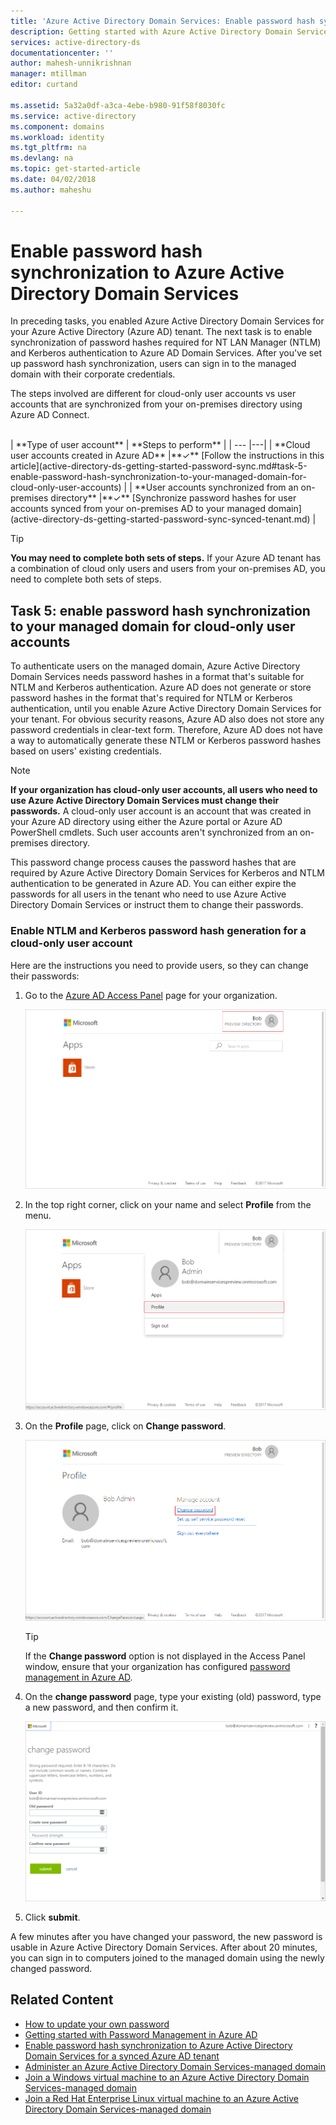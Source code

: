 ```yaml
---
title: 'Azure Active Directory Domain Services: Enable password hash synchronization | Microsoft Docs'
description: Getting started with Azure Active Directory Domain Services
services: active-directory-ds
documentationcenter: ''
author: mahesh-unnikrishnan
manager: mtillman
editor: curtand

ms.assetid: 5a32a0df-a3ca-4ebe-b980-91f58f8030fc
ms.service: active-directory
ms.component: domains
ms.workload: identity
ms.tgt_pltfrm: na
ms.devlang: na
ms.topic: get-started-article
ms.date: 04/02/2018
ms.author: maheshu

---
```

# Enable password hash synchronization to Azure Active Directory Domain Services
In preceding tasks, you enabled Azure Active Directory Domain Services for your Azure Active Directory (Azure AD) tenant. The next task is to enable synchronization of password hashes required for NT LAN Manager (NTLM) and Kerberos authentication to Azure AD Domain Services. After you've set up password hash synchronization, users can sign in to the managed domain with their corporate credentials.

The steps involved are different for cloud-only user accounts vs user accounts that are synchronized from your on-premises directory using Azure AD Connect. 

<br>
| **Type of user account** | **Steps to perform** |
| --- |---|
| **Cloud user accounts created in Azure AD** |**&#x2713;** [Follow the instructions in this article](active-directory-ds-getting-started-password-sync.md#task-5-enable-password-hash-synchronization-to-your-managed-domain-for-cloud-only-user-accounts) |
| **User accounts synchronized from an on-premises directory** |**&#x2713;** [Synchronize password hashes for user accounts synced from your on-premises AD to your managed domain](active-directory-ds-getting-started-password-sync-synced-tenant.md) | 

<br>

> [!TIP]
> **You may need to complete both sets of steps.**
> If your Azure AD tenant has a combination of cloud only users and users from your on-premises AD, you need to complete both sets of steps.
>

## Task 5: enable password hash synchronization to your managed domain for cloud-only user accounts
To authenticate users on the managed domain, Azure Active Directory Domain Services needs password hashes in a format that's suitable for NTLM and Kerberos authentication. Azure AD does not generate or store password hashes in the format that's required for NTLM or Kerberos authentication, until you enable Azure Active Directory Domain Services for your tenant. For obvious security reasons, Azure AD also does not store any password credentials in clear-text form. Therefore, Azure AD does not have a way to automatically generate these NTLM or Kerberos password hashes based on users' existing credentials.

> [!NOTE]
> **If your organization has cloud-only user accounts, all users who need to use Azure Active Directory Domain Services must change their passwords.** A cloud-only user account is an account that was created in your Azure AD directory using either the Azure portal or Azure AD PowerShell cmdlets. Such user accounts aren't synchronized from an on-premises directory.
>
>

This password change process causes the password hashes that are required by Azure Active Directory Domain Services for Kerberos and NTLM authentication to be generated in Azure AD. You can either expire the passwords for all users in the tenant who need to use Azure Active Directory Domain Services or instruct them to change their passwords.

### Enable NTLM and Kerberos password hash generation for a cloud-only user account
Here are the instructions you need to provide users, so they can change their passwords:

1. Go to the [Azure AD Access Panel](http://myapps.microsoft.com) page for your organization.

    ![Launch the Azure AD access panel](./media/active-directory-domain-services-getting-started/access-panel.png)

2. In the top right corner, click on your name and select **Profile** from the menu.

    ![Select profile](./media/active-directory-domain-services-getting-started/select-profile.png)

3. On the **Profile** page, click on **Change password**.

    ![Click on "Change password"](./media/active-directory-domain-services-getting-started/user-change-password.png)

   > [!TIP]
   > If the **Change password** option is not displayed in the Access Panel window, ensure that your organization has configured [password management in Azure AD](../active-directory/authentication/quickstart-sspr.md).
   >
   >
4. On the **change password** page, type your existing (old) password, type a new password, and then confirm it.

    ![User changes password](./media/active-directory-domain-services-getting-started/user-change-password2.png)

5. Click **submit**.

A few minutes after you have changed your password, the new password is usable in Azure Active Directory Domain Services. After about 20 minutes, you can sign in to computers joined to the managed domain using the newly changed password.

## Related Content
* [How to update your own password](../active-directory/active-directory-passwords-update-your-own-password.md)
* [Getting started with Password Management in Azure AD](../active-directory/authentication/quickstart-sspr.md)
* [Enable password hash synchronization to Azure Active Directory Domain Services for a synced Azure AD tenant](active-directory-ds-getting-started-password-sync-synced-tenant.md)
* [Administer an Azure Active Directory Domain Services-managed domain](active-directory-ds-admin-guide-administer-domain.md)
* [Join a Windows virtual machine to an Azure Active Directory Domain Services-managed domain](active-directory-ds-admin-guide-join-windows-vm.md)
* [Join a Red Hat Enterprise Linux virtual machine to an Azure Active Directory Domain Services-managed domain](active-directory-ds-admin-guide-join-rhel-linux-vm.md)
